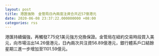 ```yaml
---
layout: post
title: 港匯強勢　金管局日內兩度注資合共近57億港元
date: 2020-06-08 23:37:22.000000000 +08:00
categories: rss
---
```


港匯持續偏強，再觸發7.75兌1美元強方兌換保證。金管局在紐約交易時段買入美元，向市場沽出14.26億港元，日內兩次共注資56.89億港元，銀行體系戶口結餘星期三進一步增加至1101.59億元。

